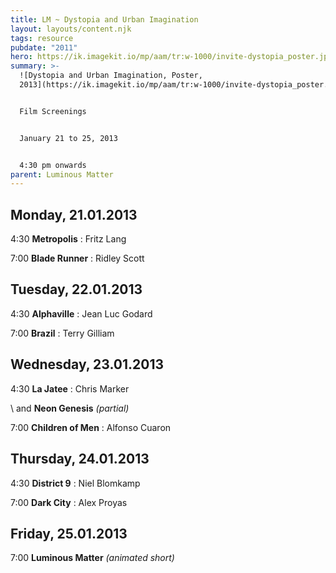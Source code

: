 ```yaml
---
title: LM ~ Dystopia and Urban Imagination
layout: layouts/content.njk
tags: resource
pubdate: "2011"
hero: https://ik.imagekit.io/mp/aam/tr:w-1000/invite-dystopia_poster.jpg
summary: >-
  ![Dystopia and Urban Imagination, Poster,
  2013](https://ik.imagekit.io/mp/aam/tr:w-1000/invite-dystopia_poster.jpg)


  Film Screenings


  January 21 to 25, 2013


  4:30 pm onwards
parent: Luminous Matter
---
```

## Monday, 21.01.2013

4:30 **Metropolis** : Fritz Lang

7:00 **Blade Runner** : Ridley Scott

## Tuesday, 22.01.2013

4:30 **Alphaville** : Jean Luc Godard

7:00 **Brazil** : Terry Gilliam

## Wednesday, 23.01.2013

4:30 **La Jatee** : Chris Marker

\    and **Neon Genesis** _(partial)_

7:00 **Children of Men** : Alfonso Cuaron

## Thursday, 24.01.2013

4:30 **District 9** : Niel Blomkamp

7:00 **Dark City** : Alex Proyas

## Friday, 25.01.2013

7:00 **Luminous Matter** _(animated short)_
